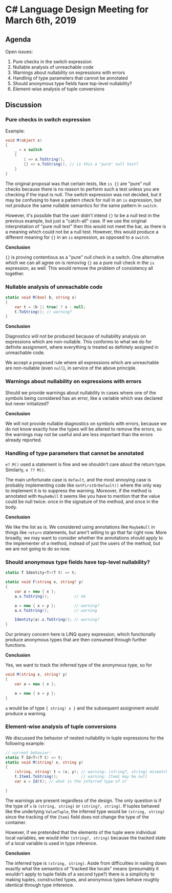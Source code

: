 
# C# Language Design Meeting for March 6th, 2019

## Agenda

Open issues:

1. Pure checks in the switch expression
2. Nullable analysis of unreachable code
3. Warnings about nullability on expressions with errors
4. Handling of type parameters that cannot be annotated
5. Should anonymous type fields have top-level nullability?
6. Element-wise analysis of tuple conversions

## Discussion

### Pure checks in switch expression

Example:

```C#
void M(object x)
{
    _ = x switch
    {
        1 => x.ToString(),
        {} => x.ToString(), // is this a "pure" null test?
    }
}
```

The original proposal was that certain tests, like `is {}` are "pure" null
checks because there is no reason to perform such a test unless you are
checking if the input is null. The switch expression was not decided, but it
may be confusing to have a pattern check for null in an `is` expression, but
not produce the same nullable semantics for the same pattern in `switch`.

However, it's possible that the user didn't intend `{}` to be a null test in
the previous example, but just a "catch-all" case. If we use the original
interpretation of "pure null test" then this would not meet the bar, as there
is a meaning which could not be a null test. However, this would produce
a different meaning for `{}` in an `is` expression, as opposed to a `switch`.

**Conclusion**

`{}` is proving contentious as a "pure" null check in a switch. One
alternative which we can all agree on is removing `{}` as a pure null check
in the `is` expression, as well. This would remove the problem of consistency
all together.

### Nullable analysis of unreachable code

```C#
static void M(bool b, string s)
{
    var t = (b || true) ? s : null;
    t.ToString(); // warning?
}
```

**Conclusion**

Diagnostics will not be produced because of nullability analysis on
expressions which are non-nullable. This conforms to what we do for definite
assignment, where everything is treated as defintely assigned in unreachable
code.

We accept a proposed rule where all expressions which are unreachable are
non-nullable (even `null`), in service of the above principle.

### Warnings about nullability on expressions with errors

Should we provide warnings about nullability in cases where one of the
symbols being considered has an error, like a variable which was declared
but never initialized?

**Conclusion**

We will not provide nullable diagnostics on symbols with errors, because we
do not know exactly how the types will be altered to remove the errors, so
the warnings may not be useful and are less important than the errors already
reported.

### Handling of type parameters that cannot be annotated

`e?.M()` used a statement is fine and we shouldn't care about the return type.
Similarly, `e ?? M()`.

The main unfortunate case is `default`, and the most annoying case is probably
implementing code like `GetFirstOrDefault()` where the only way to implement
it is to suppress the warning. Moreover, if the method is annotated with
`MaybeNull` it seems like you have to mention that the value could be null
twice: once in the signature of the method, and once in the body.

**Conclusion**

We like the list as is. We considered using annotations like `MaybeNull` in
things like `return` statements, but aren't willing to go that far right now.
More broadly, we may want to consider whether the annotations should apply to
the implementer of a method, instead of just the users of the method, but we
are not going to do so now.

### Should anonymous type fields have top-level nullability?

```C#
static T Identity<T>(T t) => t;

static void F(string x, string? y)
{
    var a = new { x };
    a.x.ToString();           // ok

    a = new { x = y };        // warning?
    a.x.ToString();           // warning

    Identity(a).x.ToString(); // warning?
}
```

Our primary concern here is LINQ query expression, which functionally produce
anonymous types that are then consumed through further functions.

**Conclusion**

Yes, we want to track the inferred type of the anonymous type, so for

```C#
void M(string x, string? y)
{
    var a = new { x };

    a = new { x = y };
}
```

`a` would be of type `{ string! x }` and the subsequent assignment would
produce a warning.

### Element-wise analysis of tuple conversions

We discussed the behavior of nested nullability in tuple expressions for
the following example:

```C#
// current behavior:
static T Id<T>(T t) => t;
static void M(string? x, string y)
{
    (string, string) t = (x, y); // warning: (string?, string) mismatch
    t.Item1.ToString();          // warning: Item1 may be null
    var x = Id(t); // what is the inferred type of x?

}
```

The warnings are present regardless of the design. The only question is if
the type of `x` is `(string, string)` or `(string?, string)`. If tuples
behaved like the underlying `ValueTuple`, the inferred type would be
`(string, string)` since the tracking of the `Item1` field does not change
the type of the container.

However, if we pretended that the elements of the tuple were individual
local variables, we would infer `(string?, string)` because the tracked state
of a local variable is used in type inference.

**Conclusion**

The inferred type is `(string, string)`. Aside from difficulties in nailing
down exactly what the semantics of "tracked like locals" means (presumably it
wouldn't apply to tuple fields of a second type?) there is a simplicity to
making tuples, constructed types, and anonymous types behave roughly
identical through type inference.


